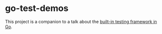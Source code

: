 # go-test-demos

This project is a companion to a talk about the [built-in testing framework in Go](https://noti.st/scottmcallister/8S69uk/built-in-testing-in-go-is-more-than-just-passable).

